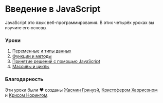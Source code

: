 # Введение в JavaScript

JavaScript это язык веб-программирования. В этих четырёх уроках вы изучите его основы.

### Уроки

1. [Переменные и типы данных](../1-data-types/README.md)
2. [Функции и методы](../2-functions-methods/README.md)
3. [Принятие решений с помощью JavaScript](../3-making-decisions/README.md)
4. [Массивы и циклы](../4-arrays-loops/README.md)

### Благодарность

Эти уроки были ♥️ созданы [Жасмин Гринуэй](https://twitter.com/paladique), [Кристофером Харрисоном](https://twitter.com/geektrainer) и [Крисом Норингом](https://twitter.com/chris_noring).
